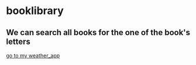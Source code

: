 # booklibrary 
## We can search all books for the one of the book's letters
[go to my weather_app ](http://fua-libra.netlify.app)
